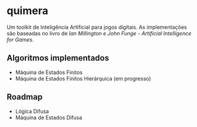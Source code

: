 ﻿# quimera
Um toolkit de Inteligência Artificial para jogos digitais.
As implementações são baseadas no livro de *Ian Millington e John Funge - Artificial Intelligence for Games*.

## Algoritmos implementados
* Máquina de Estados Finitos
* Máquina de Estados Finitos Hierárquica (em progresso)

## Roadmap
* Lógica Difusa
* Máquina de Estados Difusa
